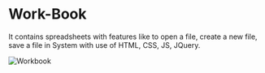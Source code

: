 # Work-Book

It contains spreadsheets with features like to open a file, create a new file, save a file in System with use of HTML, CSS, JS, JQuery.

![Workbook](https://user-images.githubusercontent.com/40164098/99837821-2faab880-2b8e-11eb-964f-5b204c829024.JPG)

